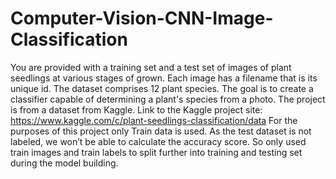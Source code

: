 # Computer-Vision-CNN-Image-Classification
You are provided with a training set and a test set of images of plant seedlings at various stages of grown. Each image has a filename that is its unique id. The dataset comprises 12 plant species. The goal is to create a classifier capable of determining a plant's species from a photo. The project is from a dataset from Kaggle. Link to the Kaggle project site: https://www.kaggle.com/c/plant-seedlings-classification/data
For the purposes of this project only Train data is used. As the test dataset is not labeled, we won’t be able to calculate the accuracy score. So only used train images and train labels to split further into training and testing set during the model building.
